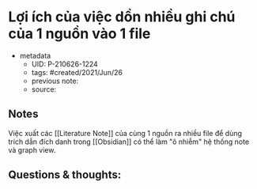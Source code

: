 ---
---

# Lợi ích của việc dồn nhiều ghi chú của 1 nguồn vào 1 file

- metadata
	- UID: P-210626-1224
	- tags: #created/2021/Jun/26
	- previous note: 
	- source: 

## Notes
Việc xuất các [[Literature Note]] của cùng 1 nguồn ra nhiều file để dùng trích dẫn đích danh trong [[Obsidian]] có thể làm "ô nhiễm" hệ thống note và graph view.

## Questions & thoughts:


